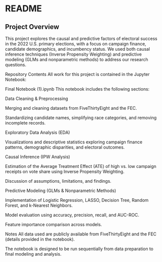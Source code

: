 # README

## Project Overview
This project explores the causal and predictive factors of electoral success in the 2022 U.S. primary elections, with a focus on campaign finance, candidate demographics, and incumbency status.
We used both causal inference techniques (Inverse Propensity Weighting) and predictive modeling (GLMs and nonparametric methods) to address our research questions.

Repository Contents
All work for this project is contained in the Jupyter Notebook:

Final Notebook (1).ipynb
This notebook includes the following sections:

Data Cleaning & Preprocessing

Merging and cleaning datasets from FiveThirtyEight and the FEC.

Standardizing candidate names, simplifying race categories, and removing incomplete records.

Exploratory Data Analysis (EDA)

Visualizations and descriptive statistics exploring campaign finance patterns, demographic disparities, and electoral outcomes.

Causal Inference (IPW Analysis)

Estimation of the Average Treatment Effect (ATE) of high vs. low campaign receipts on vote share using Inverse Propensity Weighting.

Discussion of assumptions, limitations, and findings.

Predictive Modeling (GLMs & Nonparametric Methods)

Implementation of Logistic Regression, LASSO, Decision Tree, Random Forest, and k-Nearest Neighbors.

Model evaluation using accuracy, precision, recall, and AUC-ROC.

Feature importance comparison across models.

Notes
All data used are publicly available from FiveThirtyEight and the FEC (details provided in the notebook).

The notebook is designed to be run sequentially from data preparation to final modeling and analysis.
